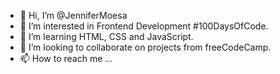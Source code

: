 - 👋 Hi, I’m @JenniferMoesa
- 👀 I’m interested in Frontend Development #100DaysOfCode.
- 🌱 I’m  learning HTML, CSS and JavaScript.
- 💞️ I’m looking to collaborate on projects from freeCodeCamp.
- 📫 How to reach me ...

<!---
JenniferMoesa/JenniferMoesa is a ✨ special ✨ repository because its `README.md` (this file) appears on your GitHub profile.
You can click the Preview link to take a look at your changes.
--->

